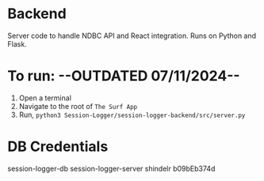 # Backend
Server code to handle NDBC API and React integration.
Runs on Python and Flask.

# To run:  --OUTDATED 07/11/2024--
1. Open a terminal
2. Navigate to the root of `The Surf App`
3. Run, `python3 Session-Logger/session-logger-backend/src/server.py`

# DB Credentials
session-logger-db
session-logger-server
shindelr
b09bEb374d